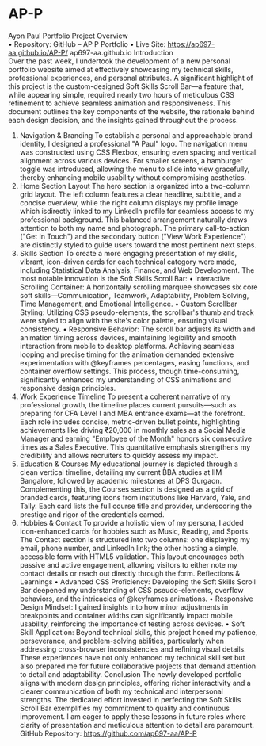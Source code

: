 # AP-P
Ayon Paul Portfolio
Project Overview	
•	Repository: GitHub – AP P Portfolio
•	Live Site: https://ap697-aa.github.io/AP-P/ ap697-aa.github.io
Introduction	
Over the past week, I undertook the development of a new personal portfolio website aimed at effectively showcasing my technical skills, professional experiences, and personal attributes. A significant highlight of this project is the custom-designed Soft Skills Scroll Bar—a feature that, while appearing simple, required nearly two hours of meticulous CSS refinement to achieve seamless animation and responsiveness. This document outlines the key components of the website, the rationale behind each design decision, and the insights gained throughout the process.
1. Navigation & Branding
To establish a personal and approachable brand identity, I designed a professional "A Paul" logo. The navigation menu was constructed using CSS Flexbox, ensuring even spacing and vertical alignment across various devices. For smaller screens, a hamburger toggle was introduced, allowing the menu to slide into view gracefully, thereby enhancing mobile usability without compromising aesthetics.
2. Home Section Layout
The hero section is organized into a two-column grid layout. The left column features a clear headline, subtitle, and a concise overview, while the right column displays my profile image which isdirectly linked to my LinkedIn profile for seamless access to my professional background. This balanced arrangement naturally draws attention to both my name and photograph. The primary call-to-action ("Get in Touch") and the secondary button ("View Work Experience") are distinctly styled to guide users toward the most pertinent next steps.
3. Skills Section
To create a more engaging presentation of my skills, vibrant, icon-driven cards for each technical category were made, including Statistical Data Analysis, Finance, and Web Development. The most notable innovation is the Soft Skills Scroll Bar:
•	Interactive Scrolling Container: A horizontally scrolling marquee showcases six core soft skills—Communication, Teamwork, Adaptability, Problem Solving, Time Management, and Emotional Intelligence.
•	Custom Scrollbar Styling: Utilizing CSS pseudo-elements, the scrollbar's thumb and track were styled to align with the site's color palette, ensuring visual consistency.
•	Responsive Behavior: The scroll bar adjusts its width and animation timing across devices, maintaining legibility and smooth interaction from mobile to desktop platforms.
Achieving seamless looping and precise timing for the animation demanded extensive experimentation with @keyframes percentages, easing functions, and container overflow settings. This process, though time-consuming, significantly enhanced my understanding of CSS animations and responsive design principles.
4. Work Experience Timeline
To present a coherent narrative of my professional growth, the timeline places current pursuits—such as preparing for CFA Level I and MBA entrance exams—at the forefront. Each role includes concise, metric-driven bullet points, highlighting achievements like driving ₹20,000 in monthly sales as a Social Media Manager and earning "Employee of the Month" honors six consecutive times as a Sales Executive. This quantitative emphasis strengthens my credibility and allows recruiters to quickly assess my impact.
5. Education & Courses
My educational journey is depicted through a clean vertical timeline, detailing my current BBA studies at IIM Bangalore, followed by academic milestones at DPS Gurgaon. Complementing this, the Courses section is designed as a grid of branded cards, featuring icons from institutions like Harvard, Yale, and Tally. Each card lists the full course title and provider, underscoring the prestige and rigor of the credentials earned.
6. Hobbies & Contact
To provide a holistic view of my persona, I added icon-enhanced cards for hobbies such as Music, Reading, and Sports. The Contact section is structured into two columns: one displaying my email, phone number, and LinkedIn link; the other hosting a simple, accessible form with HTML5 validation. This layout encourages both passive and active engagement, allowing visitors to either note my contact details or reach out directly through the form.
Reflections & Learnings
•	Advanced CSS Proficiency: Developing the Soft Skills Scroll Bar deepened my understanding of CSS pseudo-elements, overflow behaviors, and the intricacies of @keyframes animations.
•	Responsive Design Mindset: I gained insights into how minor adjustments in breakpoints and container widths can significantly impact mobile usability, reinforcing the importance of testing across devices.
•	Soft Skill Application: Beyond technical skills, this project honed my patience, perseverance, and problem-solving abilities, particularly when addressing cross-browser inconsistencies and refining visual details.
These experiences have not only enhanced my technical skill set but also prepared me for future collaborative projects that demand attention to detail and adaptability.
Conclusion
The newly developed portfolio aligns with modern design principles, offering richer interactivity and a clearer communication of both my technical and interpersonal strengths. The dedicated effort invested in perfecting the Soft Skills Scroll Bar exemplifies my commitment to quality and continuous improvement. I am eager to apply these lessons in future roles where clarity of presentation and meticulous attention to detail are paramount.
GitHub Repository: https://github.com/ap697-aa/AP-P
